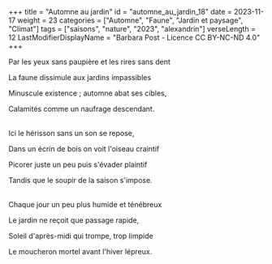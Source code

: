 +++
title = "Automne au jardin"
id = "automne_au_jardin_18"
date = 2023-11-17
weight = 23
categories = ["Automne", "Faune", "Jardin et paysage", "Climat"]
tags = ["saisons", "nature", "2023", "alexandrin"]
verseLength = 12
LastModifierDisplayName = "Barbara Post - Licence CC BY-NC-ND 4.0"
+++

Par les yeux sans paupière et les rires sans dent

La faune dissimule aux jardins impassibles

Minuscule existence ; automne abat ses cibles,

Calamités comme un naufrage descendant.

 \
Ici le hérisson sans un son se repose,

Dans un écrin de bois on voit l'oiseau craintif

Picorer juste un peu puis s'évader plaintif

Tandis que le soupir de la saison s'impose.

 \
Chaque jour un peu plus humide et ténébreux

Le jardin ne reçoit que passage rapide,

Soleil d'après-midi qui trompe, trop limpide

Le moucheron mortel avant l'hiver lépreux.
